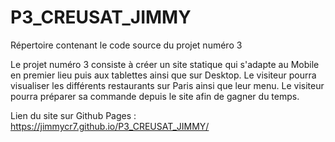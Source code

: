 # P3_CREUSAT_JIMMY

Répertoire contenant le code source du projet numéro 3

Le projet numéro 3 consiste à créer un site statique qui s'adapte au Mobile en premier lieu puis aux tablettes ainsi que sur Desktop.
Le visiteur pourra visualiser les différents restaurants sur Paris ainsi que leur menu.
Le visiteur pourra préparer sa commande depuis le site afin de gagner du temps.

Lien du site sur Github Pages : https://jimmycr7.github.io/P3_CREUSAT_JIMMY/
